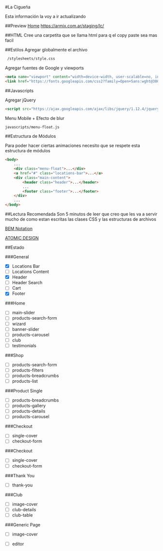 #La Cigueña

Esta información la voy a ir actualizando

##Preview
[Home](https://armix.com.ar/staging/lc/) https://armix.com.ar/staging/lc/

##HTML
Cree una carpetita que se llama html para q el copy paste sea mas facil

##Estilos
Agregar globalmente el archivo

```html
 /stylesheets/style.css
```

Agregar fuentes de Google y viewports

```html
<meta name="viewport" content="width=device-width, user-scalable=no, initial-scale=1.0, maximum-scale=1.0, minimum-scale=1.0">
<link href="https://fonts.googleapis.com/css2?family=Open+Sans:wght@300;400;600;700&family=Quicksand:wght@400;700&display=swap" rel="stylesheet">
```

##Javascripts

Agregar jQuery

```html
<script src="https://ajax.googleapis.com/ajax/libs/jquery/1.12.4/jquery.min.js"></script>
```

Menu Mobile + Efecto de blur

```html
javascripts/menu-float.js
```

##Estructura de Módulos

Para poder hacer ciertas animaciones necesito que se respete esta estructura de módulos

```html
<body>
	...
	<div class="menu-float">...</div>
	<a href="#" class="locations-bar">...</a>
	<div class="main-content">
		<header class="header">...</header>
		...
		<footer class="footer">...</footer>
	</div>
	...
</body>
```

##Lectura Recomendada
Son 5 minutos de leer que creo que les va a servir mucho de como estan escritas las clases CSS y las estructuras de archivos

[BEM Notation](https://webdesign.tutsplus.com/es/articles/an-introduction-to-the-bem-methodology--cms-19403)

[ATOMIC DESIGN](https://bradfrost.com/blog/post/atomic-web-design/)

##Estado

###General
- [x] Locations Bar
- [ ] Locations Content
- [x] Header
- [ ] Header Search
- [ ] Cart
- [x] Footer

###Home
- [ ] main-slider
- [ ] products-search-form
- [ ] wizard
- [ ] banner-slider
- [ ] products-carousel
- [ ] club
- [ ] testimonials

###Shop
- [ ] products-search-form
- [ ] products-filters
- [ ] products-breadcrumbs
- [ ] products-list

###Product Single
- [ ] products-breadcrumbs
- [ ] products-gallery
- [ ] products-details
- [ ] products-carousel

###Checkout
- [ ] single-cover
- [ ] checkout-form

###Checkout
- [ ] single-cover
- [ ] checkout-form

###Thank You
- [ ] thank-you

###Club
- [ ] image-cover
- [ ] club-details
- [ ] club-table

###Generic Page
- [ ] image-cover
- [ ] editor

